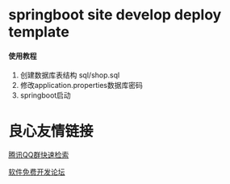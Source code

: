 
# springboot site develop deploy template

#### 使用教程

1. 创建数据库表结构 sql/shop.sql
2. 修改application.properties数据库密码
3. springboot启动

 # 良心友情链接

[腾讯QQ群快速检索](http://u.720life.cn/s/8cf73f7c)

[软件免费开发论坛](http://u.720life.cn/s/bbb01dc0)
